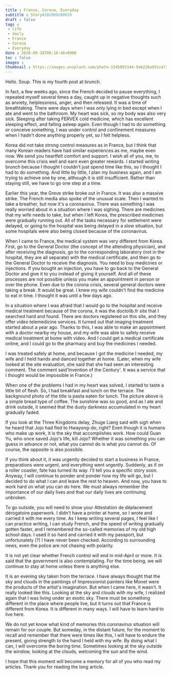 ```yaml
---
title : France, Corona, Everyday
subtitle : Story#202009280010
draft : false
tags :
 - life
 - daily
 - France
 - Corona
 - Everyday
date : 2020-09-28T00:10:46+0900
toc : false
images : 
thumbnail : https://images.unsplash.com/photo-1545055144-9ab226a851c4?ixlib=rb-1.2.1&q=85&fm=jpg&crop=entropy&cs=srgb&ixid=eyJhcHBfaWQiOjE1NTU0OX0
---
```

Hello. Soup. This is my fourth post at brunch.  

In fact, a few weeks ago, since the French decided to pause everything, I repeated myself several times a day, caught up in negative thoughts such as anxiety, helplessness, anger, and then released. It was a time of breathtaking. There were days when I was only lying in bed except when I ate and went to the bathroom. My heart was sick, so my body was also very sick. Sleeping after taking FERVEX cold medicine, which has excellent sleeping effect, and falling asleep again. Even though I had to do something or conceive something, I was under control and confinement measures when I hadn't done anything properly yet, so I felt helpless.  

Korea did not take strong control measures as in France, but I think that many Korean readers have had similar experiences as me, maybe even now. We send you heartfelt comfort and support. I wish all of you, me, to overcome this crisis well and earn even greater rewards. I started writing brunch because I thought I couldn't just spend time like this, so I thought I had to do something. And little by little, I plan my business again, and I am trying to achieve one by one, although it is still insufficient. Rather than staying still, we have to go one step at a time.  

Earlier this year, the Greve strike broke out in France. It was also a massive strike. The French media also spoke of the unusual scale. Then I wanted to take a breather, but now it's a coronavirus. There was something I was really worried about in a situation where I was sighing. There are medicines that my wife needs to take, but when I left Korea, the prescribed medicines were gradually running out. All of the tasks necessary for settlement were delayed, or going to the hospital was being delayed in a slow situation, but some hospitals were also being closed because of the coronavirus.  

When I came to France, the medical system was very different from Korea. First, go to the General Doctor (the concept of the attending physician), and after receiving the diagnosis, go to the corresponding laboratory (not in the hospital, they are all separate) with the medical certificate, and then go to the General Doctor to receive the diagnosis. You need to buy medicines or injections. If you bought an injection, you have to go back to the General Doctor and give it to you instead of giving it yourself. And all of these processes are not possible unless you make an appointment in person or over the phone. Even due to the corona crisis, several general doctors were taking a break. It would be great. I knew my wife couldn't find the medicine to eat in time. I thought it was until a few days ago.  

In a situation where I was afraid that I would go to the hospital and receive medical treatment because of the corona, it was the doctolib.fr site that I searched hard and found. There are doctors registered on this site, and they offer video telemedicine services. It turned out that imaging treatment started about a year ago. Thanks to this, I was able to make an appointment with a doctor nearby my house, and my wife was able to safely receive medical treatment at home with video. And I could get a medical certificate online, and I could go to the pharmacy and buy the medicines I needed.  

I was treated safely at home, and because I got the medicine I needed, my wife and I held hands and danced together at home. (Later, when my wife looked at the site evaluation, she said that she had seen an interesting comment. The comment said'Invention of the Century'. It was a service that I thought would be impossible in France.)  

When one of the problems I had in my heart was solved, I started to taste a little bit of flesh. So, I had breakfast and lunch on the terrace. The background photo of the title is pasta eaten for lunch. The picture above is a simple bread type of coffee. The sunshine was so good, and as I ate and drink outside, it seemed that the dusty darkness accumulated in my heart gradually faded.  

If you look at the Three Kingdoms delay, Zhuge Liang said with sigh when he heard that Jojo had fled to Hwayong-do, right? Even though it is humans who make up work, it is the sky that accomplishes work. How could Guan Yu, who once saved Jojo's life, kill Jojo? Whether it was something you can guess in advance or not, what you cannot do is what you cannot do. Of course, the opposite is also possible.  

If you think about it, it was urgently decided to start a business in France, preparations were urgent, and everything went urgently. Suddenly, as if on a roller coaster, fate has turned its way. I'll tell you a specific story soon. Anyway, I will continue to ponder and ponder how my life will go, but I decided to do what I can and leave the rest to heaven. And now, you have to work hard on what you can do here. We must always remember the importance of our daily lives and that our daily lives are continuing unbroken.  

To go outside, you will need to show your Attestation de déplacement dérogatoire paperwork. I didn't have a printer at home, so I wrote and carried it with me every time. As I keep writing several pages, I feel like I can practice writing, I can study French, and the speed of writing gradually gotten faster, and I remembered the so-called memories of my old high school days. I used it so hard and carried it with my passport, but unfortunately (?) I have never been checked. According to surrounding news, even the police are not chasing with polarity.  

It is not yet clear whether French control will end in mid-April or more. It is said that the government is also contemplating. For the time being, we will continue to stay at home unless there is anything else.  

It is an evening sky taken from the terrace. I have always thought that the sky and clouds in the paintings of Impressionist painters like Monet were the products of the artist's imagination. But when I came here, it wasn't. It really looked like this. Looking at the sky and clouds with my wife, I realized again that I was living under an exotic sky. There must be something different in the place where people live, but it turns out that France is different from Korea. It is different in many ways. I will have to learn hard to live here.  

We do not yet know what kind of memories this coronavirus situation will remain for our couple. But someday, in the distant future, for the moment to recall and remember that there were times like this, I will have to endure the present, giving strength to the hand I held with my wife. By doing what I can, I will overcome the boring time. Sometimes looking at the sky outside the window, looking at the clouds, welcoming the sun and the wind.  

I hope that this moment will become a memory for all of you who read my articles. Thank you for reading the long article.  
